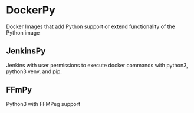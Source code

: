 # DockerPy
Docker Images that add Python support or extend functionality of the Python image

## JenkinsPy
Jenkins with user permissions to execute docker commands with python3, python3 venv, and pip. 

## FFmPy
Python3 with FFMPeg support

